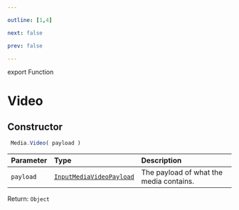 ```yaml
---

outline: [1,4]

next: false

prev: false

---
```


export Function
# Video

## Constructor
```ts
 Media.Video( payload )
 ```
| Parameter | Type | Description |
| :--- | :--- | :--- |
| `payload` | [`InputMediaVideoPayload`](../../../interfaces/InputMediaVideoPayload.md) | The payload of what the media contains. |

Return: `Object`
